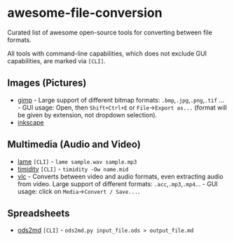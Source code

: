 # awesome-file-conversion
Curated list of awesome open-source tools for converting between file formats.

All tools with command-line capabilities, which does not exclude GUI capabilities, are marked via `[CLI]`.

## Images (Pictures)
- [gimp](https://www.gimp.org) - Large support of different bitmap formats: `.bmp`,`.jpg`,`.png`,`.tif` ... - GUI usage: Open, then `Shift+Ctrl+E` or `File`->`Export as...` (format will be given by extension, not dropdown selection). 
- [inkscape]()

## Multimedia (Audio and Video)
- [lame](https://man.cx/lame(1)) `[CLI]` - `lame sample.wav sample.mp3`
- [timidity](https://man.cx/timidity(1)) `[CLI]` - `timidity -Ow name.mid`
- [vlc](https://www.videolan.org) - Converts between video and audio formats, even extracting audio from video. Large support of different formats: `.acc`,`.mp3`,`.mp4`... - GUI usage: click on `Media`->`Convert / Save...`.

## Spreadsheets
- [ods2md](https://github.com/kennytm/ods2md) `[CLI]` - `ods2md.py input_file.ods > output_file.md`
